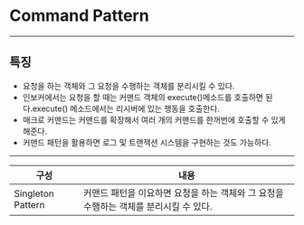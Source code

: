 # Command Pattern
---

## 특징
- 요청을 하는 객체와 그 요청을 수행하는 객체를 분리시킬 수 있다.
- 인보커에서는 요청을 할 때는 커맨드 객체의 execute()메소드를 호출하면 된다.execute() 메소드에서는 리시버에 있는 행동을 호출한다.
- 매크로 커맨드는 커맨드를 확장해서 여러 개의 커맨드를 한꺼번에 호출할 수 있게 해준다.
- 커맨드 패턴을 활용하면 로그 및 트랜잭션 시스템을 구현하는 것도 가능하다.

---
구성|내용
--|--
Singleton Pattern|커맨드 패턴을 이요하면 요청을 하는 객체와 그 요청을 수행하는 객체를 분리시킬 수 있다.
